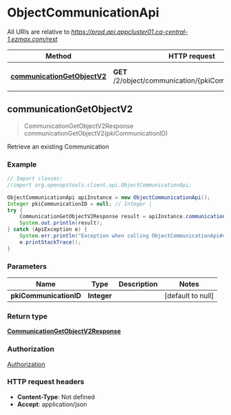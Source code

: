 # ObjectCommunicationApi

All URIs are relative to *https://prod.api.appcluster01.ca-central-1.ezmax.com/rest*

Method | HTTP request | Description
------------- | ------------- | -------------
[**communicationGetObjectV2**](ObjectCommunicationApi.md#communicationGetObjectV2) | **GET** /2/object/communication/{pkiCommunicationID} | Retrieve an existing Communication



## communicationGetObjectV2

> CommunicationGetObjectV2Response communicationGetObjectV2(pkiCommunicationID)

Retrieve an existing Communication



### Example

```java
// Import classes:
//import org.openapitools.client.api.ObjectCommunicationApi;

ObjectCommunicationApi apiInstance = new ObjectCommunicationApi();
Integer pkiCommunicationID = null; // Integer | 
try {
    CommunicationGetObjectV2Response result = apiInstance.communicationGetObjectV2(pkiCommunicationID);
    System.out.println(result);
} catch (ApiException e) {
    System.err.println("Exception when calling ObjectCommunicationApi#communicationGetObjectV2");
    e.printStackTrace();
}
```

### Parameters


Name | Type | Description  | Notes
------------- | ------------- | ------------- | -------------
 **pkiCommunicationID** | **Integer**|  | [default to null]

### Return type

[**CommunicationGetObjectV2Response**](CommunicationGetObjectV2Response.md)

### Authorization

[Authorization](../README.md#Authorization)

### HTTP request headers

- **Content-Type**: Not defined
- **Accept**: application/json

